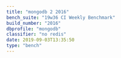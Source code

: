 ```yaml
---
title: "mongodb 2 2016"
bench_suite: "19w36 CI Weekly Benchmark"
build_number: "2016"
dbprofile: "mongodb"
classifier: "no redis"
date: 2019-09-03T13:35:50
type: "bench"
---
```

